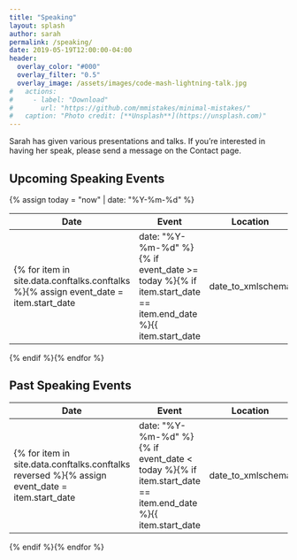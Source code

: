 ```yaml
---
title: "Speaking"
layout: splash
author: sarah
permalink: /speaking/
date: 2019-05-19T12:00:00-04:00
header:
  overlay_color: "#000"
  overlay_filter: "0.5"
  overlay_image: /assets/images/code-mash-lightning-talk.jpg
#   actions:
#     - label: "Download"
#       url: "https://github.com/mmistakes/minimal-mistakes/"
#   caption: "Photo credit: [**Unsplash**](https://unsplash.com)"
---
```


Sarah has given various presentations and talks. If you’re interested in having her speak, please send a message on the Contact page.

## Upcoming Speaking Events

{% assign today = "now" | date: "%Y-%m-%d" %}

| Date | Event | Location | Talk Type | Talk Title | 
|------|-------|----------|-----------|------------|
{% for item in site.data.conftalks.conftalks %}{% assign event_date = item.start_date | date: "%Y-%m-%d" %}{% if event_date >= today %}{% if item.start_date == item.end_date %}{{ item.start_date | date_to_xmlschema | date_to_string: "ordinal", "US" }}{% else %}{{ item.start_date | date_to_xmlschema | date_to_string: "ordinal", "US" }} - {{ item.end_date | date_to_xmlschema | date_to_string: "ordinal", "US" }}{% endif %} | {{ item.event }} | {{ item.location }} | {{ item.type }} | {{ item.title }}
{% endif %}{% endfor %}

## Past Speaking Events

| Date | Event | Location | Talk Type | Talk Title | 
|------|-------|----------|-----------|------------|
{% for item in site.data.conftalks.conftalks reversed %}{% assign event_date = item.start_date | date: "%Y-%m-%d" %}{% if event_date < today %}{% if item.start_date == item.end_date %}{{ item.start_date | date_to_xmlschema | date_to_string: "ordinal", "US" }}{% else %}{{ item.start_date | date_to_xmlschema | date_to_string: "ordinal", "US" }} - {{ item.end_date | date_to_xmlschema | date_to_string: "ordinal", "US" }}{% endif %} | {{ item.event }} | {{ item.location }} | {{ item.type }} | {{ item.title }}
{% endif %}{% endfor %}
